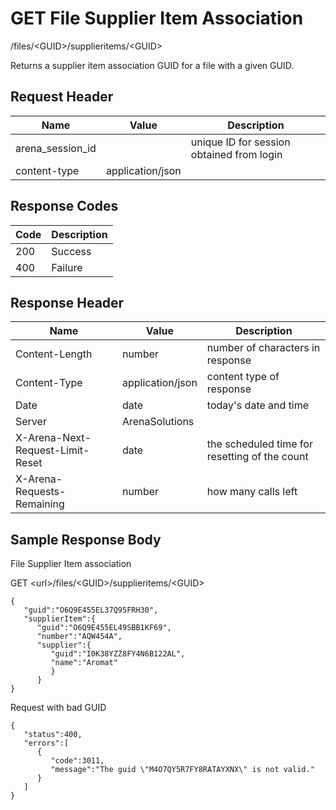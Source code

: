 # GET File Supplier Item Association


/files/&lt;GUID&gt;/supplieritems/&lt;GUID&gt;

Returns a  supplier item association GUID for a file with a given GUID. 

## Request Header

| Name<br> | Value<br> | Description<br> |
|  --- |  --- |  --- | 
| arena_session_id<br> |   | unique ID for session obtained from login<br> |
| content\-type<br> | application/json<br> |   |

## Response Codes

| Code<br> | Description<br> |
|  --- |  --- | 
| 200<br> | Success<br> |
| 400<br> | Failure<br> |

## Response Header

| Name<br> | Value<br> | Description<br> |
|  --- |  --- |  --- | 
| Content\-Length<br> | number<br> | number of characters in response<br> |
| Content\-Type<br> | application/json<br> | content type of response<br> |
| Date<br> | date<br> | today's date and time<br> |
| Server<br> | ArenaSolutions<br> |   |
| X\-Arena\-Next\-Request\-Limit\-Reset<br> | date<br> | the scheduled time for resetting of the count<br> |
| X\-Arena\-Requests\-Remaining<br> | number<br> | how many calls left<br> |

## Sample Response Body
File Supplier Item  association



GET &lt;url&gt;/files/&lt;GUID&gt;/supplieritems/&lt;GUID&gt;

```
{  
   "guid":"O6Q9E455EL37Q95FRH30",
   "supplierItem":{  
      "guid":"O6Q9E455EL49SBB1KF69",
      "number":"AQW454A",
      "supplier":{  
         "guid":"I0K38YZZ8FY4N6B122AL",
         "name":"Aromat"
         }
      }
}
```
Request with bad GUID

```
{  
   "status":400,
   "errors":[  
      {  
         "code":3011,
         "message":"The guid \"M4O7QY5R7FY8RATAYXNX\" is not valid."
      }
   ]
}
```
